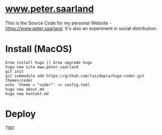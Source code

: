 # www.peter.saarland
This is the Source Code for my personal Website - https://www.peter.saarland. It's also an experiment in social distribution.

# Install (MacOS)
```
brew install hugo || brew upgrade hugo
hugo new site www.peter.saarland
git init
git submodule add https://github.com/luizdepra/hugo-coder.git themes/coder
echo 'theme = "coder"' >> config.toml
hugo new about.md
hugo new kontakt.md
```

# Deploy
TBD